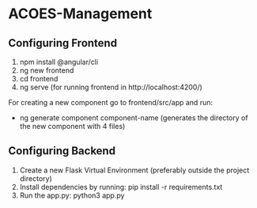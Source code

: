 # ACOES-Management

## Configuring Frontend 

1. npm install @angular/cli
2. ng new frontend
3. cd frontend
4. ng serve (for running frontend in http://localhost:4200/)

For creating a new component go to frontend/src/app and run:
- ng generate component component-name (generates the directory of the new component with 4 files)

## Configuring Backend

1. Create a new Flask Virtual Environment (preferably outside the project directory)
2. Install dependencies by running: pip install -r requirements.txt
3. Run the app.py: python3 app.py

